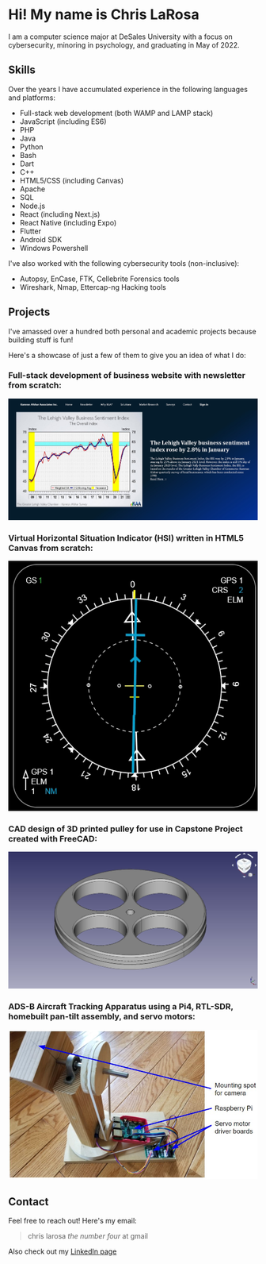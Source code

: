 # Hi! My name is Chris LaRosa

I am a computer science major at DeSales University with a focus on cybersecurity, minoring in psychology, and graduating in May of 2022.

## Skills

Over the years I have accumulated experience in the following languages and platforms:

- Full-stack web development (both WAMP and LAMP stack)
- JavaScript (including ES6)
- PHP
- Java
- Python
- Bash
- Dart
- C++
- HTML5/CSS (including Canvas)
- Apache
- SQL
- Node.js
- React (including Next.js)
- React Native (including Expo)
- Flutter
- Android SDK
- Windows Powershell

I've also worked with the following cybersecurity tools (non-inclusive):

- Autopsy, EnCase, FTK, Cellebrite Forensics tools
- Wireshark, Nmap, Ettercap-ng Hacking tools

## Projects

I've amassed over a hundred both personal and academic projects because building stuff is fun!

Here's a showcase of just a few of them to give you an idea of what I do:

### Full-stack development of business website with newsletter from scratch:

![kaa-website](./media/kaa-website.jpg)

### Virtual Horizontal Situation Indicator (HSI) written in HTML5 Canvas from scratch:

![hsi](./media/hsi.gif)

### CAD design of 3D printed pulley for use in Capstone Project created with FreeCAD:

![cad](./media/cad.jpg)

### ADS-B Aircraft Tracking Apparatus using a Pi4, RTL-SDR, homebuilt pan-tilt assembly, and servo motors:

![aircraft-tracker](./media/aircraft-tracker.jpg)

## Contact

Feel free to reach out! Here's my email:

> chris larosa *the number four* at gmail

Also check out my [LinkedIn page](https://linkedin.com/in/chris-larosa-8a943b231)
